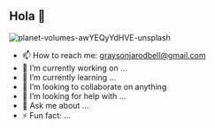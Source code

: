 ## Hola 👋

![planet-volumes-awYEQyYdHVE-unsplash](https://github.com/user-attachments/assets/acc93d7c-7711-4284-9f4d-e08fa5745068)

- 📫 How to reach me: graysonjarodbell@gmail.com
- 🔭 I’m currently working on ...
- 🌱 I’m currently learning ...
- 👯 I’m looking to collaborate on anything
- 🤔 I’m looking for help with ...
- 💬 Ask me about ...
- ⚡ Fun fact: ...

<!--
**GraysonBell/GraysonBell** is a ✨ _special_ ✨ repository because its `README.md` (this file) appears on your GitHub profile.
-->
